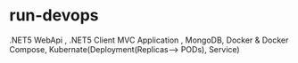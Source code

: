 # run-devops
.NET5 WebApi , .NET5 Client MVC Application , MongoDB, Docker & Docker Compose, Kubernate(Deployment(Replicas--> PODs), Service)
